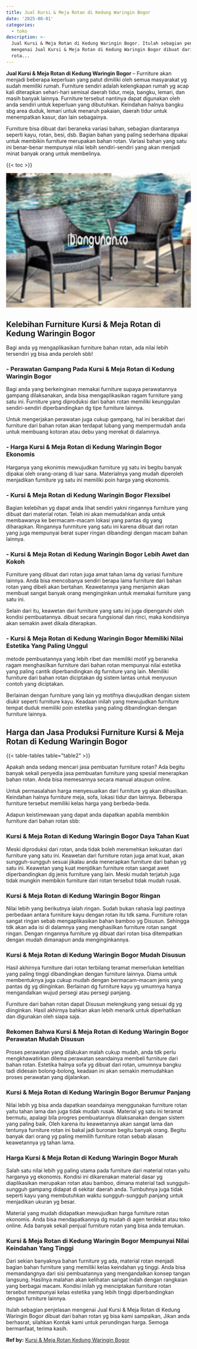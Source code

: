 ```yaml
---
title: Jual Kursi & Meja Rotan di Kedung Waringin Bogor
date: '2025-08-01'
categories:
  - toko
description: >-
  Jual Kursi & Meja Rotan di Kedung Waringin Bogor. Itulah sebagian penjelasan
  mengenai Jual Kursi & Meja Rotan di Kedung Waringin Bogor dibuat dari bahan
  rota...
---
```


**Jual Kursi & Meja Rotan di Kedung Waringin Bogor** – Furniture akan menjadi beberapa keperluan yang patut dimiliki oleh semua masyarakat yg sudah memiliki rumah. Furniture sendiri adalah kelengkapan rumah yg acap kali diterapkan sehari-hari semisal daerah tidur, meja, bangku, lemari, dan masih banyak lainnya. Furniture tersebut nantinya dapat digunakan oleh anda sendiri untuk keperluan yang dibutuhkan. Keindahan halnya bangku sbg area duduk, lemari untuk menaruh pakaian, daerah tidur untuk menempatkan kasur, dan lain sebagainya.

Furniture bisa dibuat dari beraneka variasi bahan, sebagian diantaranya seperti kayu, rotan, besi, dsb. Bagian bahan yang paling sederhana dipakai untuk membikin furniture merupakan bahan rotan. Variasi bahan yang satu ini benar-benar mempunyai nilai lebih sendiri-sendiri yang akan menjadi minat banyak orang untuk membelinya.

{{< toc >}}

![Jual Kursi & Meja Rotan di Kedung Waringin Bogor](/images/kursi-meja-rotan-murah32.png)

## Kelebihan Furniture Kursi & Meja Rotan di Kedung Waringin Bogor

Bagi anda yg mengaplikasikan furniture bahan rotan, ada nilai lebih tersendiri yg bisa anda peroleh sbb!

### \- Perawatan Gampang Pada Kursi & Meja Rotan di Kedung Waringin Bogor

Bagi anda yang berkeinginan memakai furniture supaya perawatannya gampang dilaksanakan, anda bisa mengaplikasikan ragam furniture yang satu ini. Furniture yang diproduksi dari bahan rotan memiliki keunggulan sendiri-sendiri diperbandingkan dg tipe furniture lainnya.

Untuk mengerjakan perawatan juga cukup gampang, hal ini berakibat dari furniture dari bahan rotan akan terdapat lubang yang mempermudah anda untuk membuang kotoran atau debu yang merekat di dalamnya.

### \- Harga Kursi & Meja Rotan di Kedung Waringin Bogor Ekonomis

Harganya yang ekonimis mewujudkan furniture yg satu ini begitu banyak dipakai oleh orang-orang di luar sana. Materialnya yang mudah diperoleh menjadikan furniture yg satu ini memiliki poin harga yang ekonomis.

### \- Kursi & Meja Rotan di Kedung Waringin Bogor Flexsibel

Bagian kelebihan yg dapat anda lihat sendiri yakni ringannya furniture yang dibuat dari material rotan. Telah ini akan memudahkan anda untuk membawanya ke bermacam-macam lokasi yang pantas dg yang diharapkan. Ringannya funrniture yang satu ini karena dibuat dari rotan yang juga mempunyai berat super ringan dibandingi dengan macam bahan lainnya.

### \- Kursi & Meja Rotan di Kedung Waringin Bogor Lebih Awet dan Kokoh

Furniture yang dibuat dari rotan juga amat tahan lama dg variasi furniture lainnya. Anda bisa mencobanya sendiri berapa lama furniture dari bahan rotan yang dibeli akan bertahan. Keawetannya yang menjamin akan membuat sangat banyak orang menginginkan untuk memakai furniture yang satu ini.

Selain dari itu, keawetan dari furniture yang satu ini juga dipengaruhi oleh kondisi pembuatannya. dibuat secara fungsional dan rinci, maka kondisinya akan semakin awet dikala diterapkan.

### \- Kursi & Meja Rotan di Kedung Waringin Bogor Memiliki Nilai Estetika Yang Paling Unggul

metode pembuatannya yang lebih ribet dan memiliki motif yg beraneka ragam menghasilkan furniture dari bahan rotan mempunyai nilai estetika yang paling cantik diperbandingkan dg furniture yang lain. Memiliki furniture dari bahan rotan diciptakan dg sistem lantas untuk menyusun contoh yang diciptakan.

Berlainan dengan furniture yang lain yg motifnya diwujudkan dengan sistem diukir seperti furniture kayu. Keadaan inilah yang mewujudkan furniture tempat duduk memiliki poin estetika yang paling dibandingkan dengan furniture lainnya.

## Harga dan Jasa Produksi Furniture Kursi & Meja Rotan di Kedung Waringin Bogor

{{< table-tables table="table2" >}}

Apakah anda sedang mencari jasa pembuatan furniture rotan? Ada begitu banyak sekali penyedia jasa pembuatan furniture yang spesial menerapkan bahan rotan. Anda bisa memesannya secara manual ataupun online.

Untuk permasalahan harga menyesuaikan dari furniture yg akan dihasilkan. Keindahan halnya furniture meja, sofa, lokasi tidur dan lainnya. Beberapa furniture tersebut memiliki kelas harga yang berbeda-beda.

Adapun keistimewaan yang dapat anda dapatkan apabila membikin furniture dari bahan rotan sbb:

### Kursi & Meja Rotan di Kedung Waringin Bogor Daya Tahan Kuat

Meski diproduksi dari rotan, anda tidak boleh meremehkan kekuatan dari furniture yang satu ini. Keawetan dari furniture rotan juga amat kuat, akan sungguh-sungguh sesuai jikalau anda menerapkan furniture dari bahan yg satu ini. Keawetan yang kuat menjdikan furniture rotan sangat awet diperbandingkan dg jenis furniture yang lain. Meski mudah terjatuh juga tidak mungkin membikin furniture dari rotan tersebut tidak mudah rusak.

### Kursi & Meja Rotan di Kedung Waringin Bogor Ringan

Nilai lebih yang berikutnya ialah ringan. Sudah bukan rahasia lagi pastinya perbedaan antara furniture kayu dengan rotan itu tdk sama. Furniture rotan sangat ringan sebab mengaplikasikan bahan bamboo yg Disusun. Sehingga tdk akan ada isi di dalamnya yang menghasilkan furniture rotan sangat ringan. Dengan ringannya furniture yg dibuat dari rotan bisa ditempatkan dengan mudah dimanapun anda menginginkannya.

### Kursi & Meja Rotan di Kedung Waringin Bogor Mudah Disusun

Hasil akhirnya furniture dari rotan terbilang teramat memerlukan ketelitian yang paling tinggi dibandingkan dengan furniture lainnya. Diama untuk membentuknya juga cukup mudah dengan bermacam-macam jenis yang pantas dg yg diinginkan. Berlainan dg furniture kayu yg umumnya hanya mengandalkan wujud persegi atau persegi panjang.

Furniture dari bahan rotan dapat Disusun melengkung yang sesuai dg yg diinginkan. Hasil akhirnya bahkan akan lebih menarik untuk diperhatikan dan digunakan oleh siapa saja.

### Rekomen Bahwa Kursi & Meja Rotan di Kedung Waringin Bogor Perawatan Mudah Disusun

Proses perawatan yang dilakukan malah cukup mudah, anda tdk perlu mengkhawatirkan dilema perawatan seandainya membeli furniture dari bahan rotan. Estetika halnya sofa yg dibuat dari rotan, umumnya bangku tadi didesain bolong-bolong, keadaan ini akan semakin memudahkan proses perawatan yang dijalankan.

### Kursi & Meja Rotan di Kedung Waringin Bogor Berumur Panjang

Nilai lebih yg bisa anda dapatkan seandainya menggunakan furniture rotan yaitu tahan lama dan juga tidak mudah rusak. Material yg satu ini teramat bermutu, apalagi bila progres pembuatannya dilaksanakan dengan sistem yang paling baik. Oleh karena itu keawetannya akan sangat lama dan tentunya furniture rotan ini bakal jadi buronan begitu banyak orang. Begitu banyak dari orang yg paling memilih furniture rotan sebab alasan keawetannya yg tahan lama.

### Harga Kursi & Meja Rotan di Kedung Waringin Bogor Murah

Salah satu nilai lebih yg paling utama pada furniture dari material rotan yaitu harganya yg ekonomis. Kondisi ini dikarenakan material dasar yg diaplikasikan merupakan rotan atau bamboo, dimana material tadi sungguh-sungguh gampang didapat di sekitar daerah anda. Tumbuhnya juga tidak seperti kayu yang membutuhkan waktu sungguh-sungguh panjang untuk menjadikan ukuran yg besar.

Material yang mudah didapatkan mewujudkan harga furniture rotan ekonomis. Anda bisa mendapatkannya dg mudah di agen terdekat atau toko online. Ada banyak sekali penjual furniture rotan yang bisa anda temukan.

### Kursi & Meja Rotan di Kedung Waringin Bogor Mempunyai Nilai Keindahan Yang Tinggi

Dari sekian banyaknya bahan furniture yg ada, material rotan menjadi bagian bahan furniture yang memiliki kelas keindahan yg tinggi. Anda bisa memandangnya dari sisi pembuatannya yang mengandalkan konsep tangan langsung. Hasilnya malahan akan kelihatan sangat indah dengan rangkaian yang berbagai macam. Kondisi inilah yg menciptakan furniture rotan tersebut mempunyai kelas estetika yang lebih tinggi diperbandingkan dengan furniture lainnya.

Itulah sebagian penjelasan mengenai Jual Kursi & Meja Rotan di Kedung Waringin Bogor dibuat dari bahan rotan yg bisa kami sampaikan, Jikan anda berhasrat, silahkan Kontak kami untuk perundingan harga. Semoga bermanfaat, terima kasih.

**Ref by:** [Kursi & Meja Rotan Kedung Waringin Bogor](https://id.wikipedia.org/wiki/Kursi)
